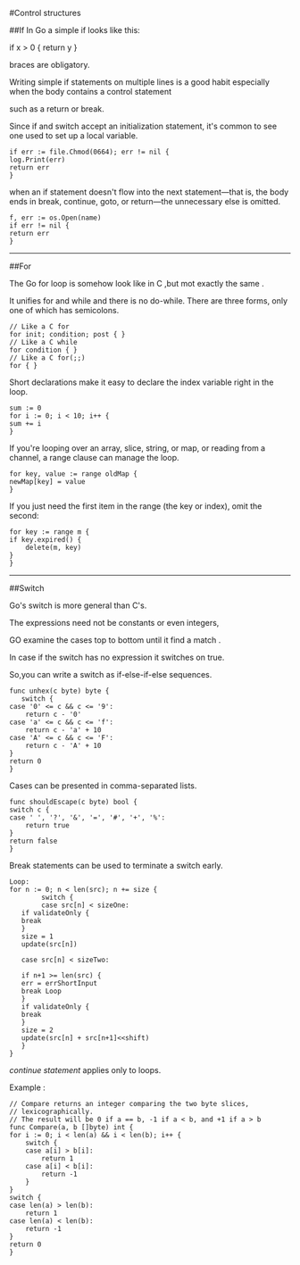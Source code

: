 #Control structures


##If
In Go a simple if looks like this:

if x > 0 {
    return y
}

braces are obligatory.

Writing simple if statements on multiple lines is a good habit especially when the body contains a control statement 

such as a return or break.

Since if and switch accept an initialization statement, it's common to see one used to set up a local variable.

    if err := file.Chmod(0664); err != nil {
    log.Print(err)
    return err
    }
    
    
when an if statement doesn't flow into the next statement—that is, the body ends in break, continue, goto, or return—the unnecessary else is omitted.

    f, err := os.Open(name)
    if err != nil {
    return err
    }
    


---------------------------------------------

##For

The Go for loop is somehow look like in C ,but mot exactly the same .

 It unifies for and while and there is no do-while. There are three forms, only one of which has semicolons.

    // Like a C for
    for init; condition; post { }
    // Like a C while
    for condition { }
    // Like a C for(;;)
    for { }
    
Short declarations make it easy to declare the index variable right in the loop.

    sum := 0
    for i := 0; i < 10; i++ {
    sum += i
    }
    
If you're looping over an array, slice, string, or map, or reading from a channel, a range clause can manage the loop.

    for key, value := range oldMap {
    newMap[key] = value
    }
    
If you just need the first item in the range (the key or index), omit the second:

    for key := range m {
    if key.expired() {
        delete(m, key)
    }
    }

---------------------------------
##Switch

Go's switch is more general than C's. 

The expressions need not be constants or even integers, 

GO examine the cases top to bottom until it find a match .

In case if the switch has no expression it switches on true.

So,you can write a switch as  if-else-if-else sequences.

    func unhex(c byte) byte {
       switch {
    case '0' <= c && c <= '9':
        return c - '0'
    case 'a' <= c && c <= 'f':
        return c - 'a' + 10
    case 'A' <= c && c <= 'F':
        return c - 'A' + 10
    }
    return 0
    }
    
 Cases can be presented in comma-separated lists.

    func shouldEscape(c byte) bool {
    switch c {
    case ' ', '?', '&', '=', '#', '+', '%':
        return true
    }
    return false
    }
    
Break statements can be used to terminate a switch early. 

    Loop:
    for n := 0; n < len(src); n += size {
    		switch {
    		case src[n] < sizeOne:
       if validateOnly {
       break
       }
       size = 1
       update(src[n])
       
       case src[n] < sizeTwo:
       
       if n+1 >= len(src) {
       err = errShortInput
       break Loop
       }
       if validateOnly {
       break
       }
       size = 2
       update(src[n] + src[n+1]<<shift)
       } 
    }
    
 *continue statement* applies only to loops.

Example :

    // Compare returns an integer comparing the two byte slices,
    // lexicographically.
    // The result will be 0 if a == b, -1 if a < b, and +1 if a > b
    func Compare(a, b []byte) int {
    for i := 0; i < len(a) && i < len(b); i++ {
        switch {
        case a[i] > b[i]:
            return 1
        case a[i] < b[i]:
            return -1
        }
    }
    switch {
    case len(a) > len(b):
        return 1
    case len(a) < len(b):
        return -1
    }
    return 0
    }

